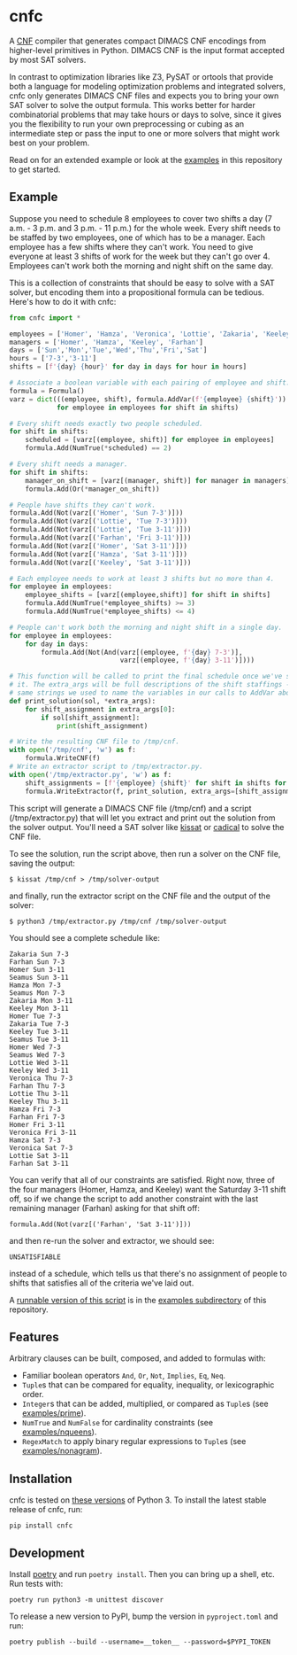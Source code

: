 # cnfc

A [CNF](https://en.wikipedia.org/wiki/Conjunctive_normal_form) compiler that generates
compact DIMACS CNF encodings from higher-level primitives in Python. DIMACS CNF is
the input format accepted by most SAT solvers.

In contrast to optimization libraries like Z3, PySAT or ortools that provide both
a language for modeling optimization problems and integrated solvers,
cnfc only generates DIMACS CNF files and expects you to bring your own SAT solver to
solve the output formula. This works better for harder combinatorial problems that
may take hours or days to solve, since it gives you the flexibility to run your own
preprocessing or cubing as an intermediate step or pass the input to one or more
solvers that might work best on your problem.

Read on for an extended example or look at the [examples](examples) in this repository
to get started.

## Example

Suppose you need to schedule 8 employees to cover two shifts a day (7 a.m. - 3 p.m. and
3 p.m. - 11 p.m.) for the whole week. Every shift needs to be staffed
by two employees, one of which has to be a manager. Each employee has a few shifts where
they can't work. You need to give everyone at least 3 shifts of
work for the week but they can't go over 4. Employees can't work both the morning and
night shift on the same day.

This is a collection of constraints that should be easy to solve with a SAT solver, but
encoding them into a propositional formula can be tedious. Here's how to do it with cnfc:

```python
from cnfc import *

employees = ['Homer', 'Hamza', 'Veronica', 'Lottie', 'Zakaria', 'Keeley', 'Farhan', 'Seamus']
managers = ['Homer', 'Hamza', 'Keeley', 'Farhan']
days = ['Sun','Mon','Tue','Wed','Thu','Fri','Sat']
hours = ['7-3','3-11']
shifts = [f'{day} {hour}' for day in days for hour in hours]

# Associate a boolean variable with each pairing of employee and shift.
formula = Formula()
varz = dict(((employee, shift), formula.AddVar(f'{employee} {shift}'))
            for employee in employees for shift in shifts)

# Every shift needs exactly two people scheduled.
for shift in shifts:
    scheduled = [varz[(employee, shift)] for employee in employees]
    formula.Add(NumTrue(*scheduled) == 2)

# Every shift needs a manager.
for shift in shifts:
    manager_on_shift = [varz[(manager, shift)] for manager in managers]
    formula.Add(Or(*manager_on_shift))

# People have shifts they can't work.
formula.Add(Not(varz[('Homer', 'Sun 7-3')]))
formula.Add(Not(varz[('Lottie', 'Tue 7-3')]))
formula.Add(Not(varz[('Lottie', 'Tue 3-11')]))
formula.Add(Not(varz[('Farhan', 'Fri 3-11')]))
formula.Add(Not(varz[('Homer', 'Sat 3-11')]))
formula.Add(Not(varz[('Hamza', 'Sat 3-11')]))
formula.Add(Not(varz[('Keeley', 'Sat 3-11')]))

# Each employee needs to work at least 3 shifts but no more than 4.
for employee in employees:
    employee_shifts = [varz[(employee,shift)] for shift in shifts]
    formula.Add(NumTrue(*employee_shifts) >= 3)
    formula.Add(NumTrue(*employee_shifts) <= 4)

# People can't work both the morning and night shift in a single day.
for employee in employees:
    for day in days:
        formula.Add(Not(And(varz[(employee, f'{day} 7-3')],
                            varz[(employee, f'{day} 3-11')])))

# This function will be called to print the final schedule once we've solved for
# it. The extra_args will be full descriptions of the shift staffings -- the
# same strings we used to name the variables in our calls to AddVar above.
def print_solution(sol, *extra_args):
    for shift_assignment in extra_args[0]:
        if sol[shift_assignment]:
            print(shift_assignment)

# Write the resulting CNF file to /tmp/cnf.
with open('/tmp/cnf', 'w') as f:
    formula.WriteCNF(f)
# Write an extractor script to /tmp/extractor.py.
with open('/tmp/extractor.py', 'w') as f:
    shift_assignments = [f'{employee} {shift}' for shift in shifts for employee in employees]
    formula.WriteExtractor(f, print_solution, extra_args=[shift_assignments])
```

This script will generate a DIMACS CNF file (/tmp/cnf) and a script (/tmp/extractor.py) that will
let you extract and print out the solution from the solver output. You'll need a SAT solver like
[kissat](https://github.com/arminbiere/kissat) or [cadical](https://github.com/arminbiere/cadical)
to solve the CNF file.

To see the solution, run the script above, then run a solver on the CNF file, saving the output:

```
$ kissat /tmp/cnf > /tmp/solver-output
```

and finally, run the extractor script on the CNF file and the output of the solver:

```
$ python3 /tmp/extractor.py /tmp/cnf /tmp/solver-output
```

You should see a complete schedule like:

```
Zakaria Sun 7-3
Farhan Sun 7-3
Homer Sun 3-11
Seamus Sun 3-11
Hamza Mon 7-3
Seamus Mon 7-3
Zakaria Mon 3-11
Keeley Mon 3-11
Homer Tue 7-3
Zakaria Tue 7-3
Keeley Tue 3-11
Seamus Tue 3-11
Homer Wed 7-3
Seamus Wed 7-3
Lottie Wed 3-11
Keeley Wed 3-11
Veronica Thu 7-3
Farhan Thu 7-3
Lottie Thu 3-11
Keeley Thu 3-11
Hamza Fri 7-3
Farhan Fri 7-3
Homer Fri 3-11
Veronica Fri 3-11
Hamza Sat 7-3
Veronica Sat 7-3
Lottie Sat 3-11
Farhan Sat 3-11
```

You can verify that all of our constraints are satisfied. Right now, three of the four managers (Homer, Hamza, and Keeley)
want the Saturday 3-11 shift off, so if we change the script to add another constraint with the last remaining manager
(Farhan) asking for that shift off:

```
formula.Add(Not(varz[('Farhan', 'Sat 3-11')]))
```

and then re-run the solver and extractor, we should see:

```
UNSATISFIABLE
```

instead of a schedule, which tells us that there's no assignment of people to shifts that satisfies all of the criteria we've laid out.

A [runnable version of this script](examples/scheduling) is in the [examples subdirectory](examples) of this repository.

## Features

Arbitrary clauses can be built, composed, and added to formulas with:

   * Familiar boolean operators `And`, `Or`, `Not`, `Implies`, `Eq`, `Neq`.
   * `Tuple`s that can be compared for equality, inequality, or lexicographic order.
   * `Integer`s that can be added, multiplied, or compared as `Tuple`s (see [examples/prime](examples/prime)).
   * `NumTrue` and `NumFalse` for cardinality constraints (see [examples/nqueens](examples/nqueens)).
   * `RegexMatch` to apply binary regular expressions to `Tuple`s (see [examples/nonagram](examples/nonagram)).

## Installation

cnfc is tested on [these versions](https://github.com/aaw/cnfc/blob/master/.github/workflows/python-package.yml#L19) of Python 3. To install
the latest stable release of cnfc, run:

```
pip install cnfc
```

## Development

Install [poetry](https://python-poetry.org/docs/#installation) and run `poetry install`. Then you can bring up a shell, etc. Run tests with:

```
poetry run python3 -m unittest discover
```

To release a new version to PyPI, bump the version in `pyproject.toml` and run:

```
poetry publish --build --username=__token__ --password=$PYPI_TOKEN
```